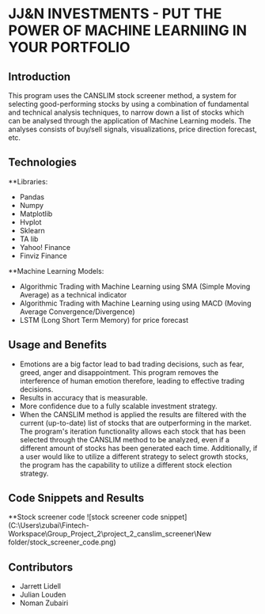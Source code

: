# JJ&N INVESTMENTS - PUT THE POWER OF MACHINE LEARNIING IN YOUR PORTFOLIO



## Introduction
This program uses the CANSLIM stock screener method, a system for selecting good-performing stocks by using a combination of fundamental and technical analysis techniques, to narrow down a list of stocks which can be analysed through the application of Machine Learning models. The analyses consists of buy/sell signals, visualizations, price direction forecast, etc.



## Technologies
**Libraries:
* Pandas
* Numpy
* Matplotlib
* Hvplot
* Sklearn
* TA lib
* Yahoo! Finance
* Finviz Finance

**Machine Learning Models:
* Algorithmic Trading with Machine Learning using SMA (Simple Moving Average) as a technical indicator
* Algorithmic Trading with Machine Learning using using MACD (Moving Average Convergence/Divergence)
* LSTM (Long Short Term Memory) for price forecast



## Usage and Benefits
* Emotions are a big factor lead to bad trading decisions, such as fear, greed, anger and disappointment. This program removes the interference of human emotion therefore, leading to effective trading decisions.
* Results in accuracy that is measurable.
* More confidence due to a fully scalable investment strategy.
* When the CANSLIM method is applied the results are filtered with the current (up-to-date) list of stocks that are outperforming in the market. The program's iteration functionality allows each stock that has been selected through the CANSLIM method to be analyzed, even if a different amount of stocks has been generated each time. Additionally, if a user would like to utilize a different strategy to select growth stocks, the program has the capability to utilize a different stock election strategy.


## Code Snippets and Results
**Stock screener code
![stock screener code snippet](C:\Users\zubai\Fintech-Workspace\Group_Project_2\project_2_canslim_screener\New folder/stock_screener_code.png)


## Contributors
* Jarrett Lidell
* Julian Louden
* Noman Zubairi